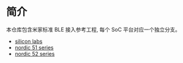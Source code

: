 简介
====

本仓库包含米家标准 BLE 接入参考工程, 每个 SoC 平台对应一个独立分支。

* [silicon labs](https://github.com/MiEcosystem/mijia_ble_standard/tree/silabs)
* [nordic 51 series](https://github.com/MiEcosystem/mijia_ble_standard/tree/nordic_legacy)
* [nordic 52 series](https://github.com/MiEcosystem/mijia_ble_standard/tree/nordic)
